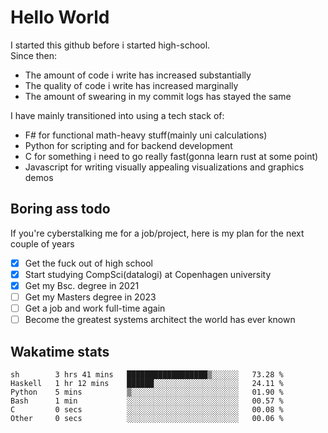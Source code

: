 # Hello World

I started this github before i started high-school.  
Since then:
- The amount of code i write has increased substantially
- The quality of code i write has increased marginally
- The amount of swearing in my commit logs has stayed the same

I have mainly transitioned into using a tech stack of:
- F# for functional math-heavy stuff(mainly uni calculations)
- Python for scripting and for backend development
- C for something i need to go really fast(gonna learn rust at some point)
- Javascript for writing visually appealing visualizations and graphics demos

## Boring ass todo
If you're cyberstalking me for a job/project, here is my plan for the next couple of years
- [x] Get the fuck out of high school
- [x] Start studying CompSci(datalogi) at Copenhagen university
- [x] Get my Bsc. degree in 2021
- [ ] Get my Masters degree in 2023
- [ ] Get a job and work full-time again
- [ ] Become the greatest systems architect the world has ever known

## Wakatime stats
<!--START_SECTION:waka-->

```text
sh        3 hrs 41 mins   ██████████████████▒░░░░░░   73.28 %
Haskell   1 hr 12 mins    ██████░░░░░░░░░░░░░░░░░░░   24.11 %
Python    5 mins          ▒░░░░░░░░░░░░░░░░░░░░░░░░   01.90 %
Bash      1 min           ░░░░░░░░░░░░░░░░░░░░░░░░░   00.57 %
C         0 secs          ░░░░░░░░░░░░░░░░░░░░░░░░░   00.08 %
Other     0 secs          ░░░░░░░░░░░░░░░░░░░░░░░░░   00.06 %
```

<!--END_SECTION:waka-->

